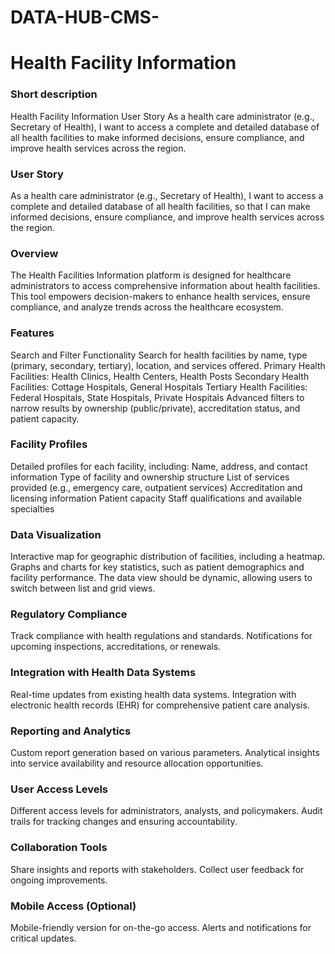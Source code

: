 # DATA-HUB-CMS-
# Health Facility Information  #

### Short description
Health Facility Information User Story As a health care administrator (e.g., Secretary of Health), I want to access a complete and detailed database of all health facilities to make informed decisions, ensure compliance, and improve health services across the region.


### User Story
As a health care administrator (e.g., Secretary of Health),
I want to access a complete and detailed database of all health facilities,
so that I can make informed decisions, ensure compliance, and improve health services across the region.

### Overview
The Health Facilities Information platform is designed for healthcare administrators to access comprehensive information about health facilities. This tool empowers decision-makers to enhance health services, ensure compliance, and analyze trends across the healthcare ecosystem.

### Features

Search and Filter Functionality
Search for health facilities by name, type (primary, secondary, tertiary), location, and services offered.
Primary Health Facilities: Health Clinics, Health Centers, Health Posts
Secondary Health Facilities: Cottage Hospitals, General Hospitals
Tertiary Health Facilities: Federal Hospitals, State Hospitals, Private Hospitals
Advanced filters to narrow results by ownership (public/private), accreditation status, and patient capacity.

### Facility Profiles
Detailed profiles for each facility, including:
Name, address, and contact information
Type of facility and ownership structure
List of services provided (e.g., emergency care, outpatient services)
Accreditation and licensing information
Patient capacity
Staff qualifications and available specialties

### Data Visualization
Interactive map for geographic distribution of facilities, including a heatmap.
Graphs and charts for key statistics, such as patient demographics and facility performance. The data view should be dynamic, allowing users to switch between list and grid views.

### Regulatory Compliance
Track compliance with health regulations and standards.
Notifications for upcoming inspections, accreditations, or renewals.

### Integration with Health Data Systems
Real-time updates from existing health data systems.
Integration with electronic health records (EHR) for comprehensive patient care analysis.

### Reporting and Analytics
Custom report generation based on various parameters.
Analytical insights into service availability and resource allocation opportunities.

### User Access Levels
Different access levels for administrators, analysts, and policymakers.
Audit trails for tracking changes and ensuring accountability.

### Collaboration Tools
Share insights and reports with stakeholders.
Collect user feedback for ongoing improvements.

### Mobile Access (Optional)
Mobile-friendly version for on-the-go access.
Alerts and notifications for critical updates.
